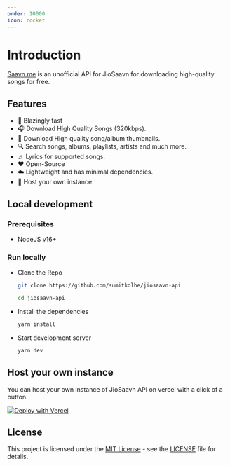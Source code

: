 ```yaml
---
order: 10000
icon: rocket
---
```


# Introduction

[Saavn.me](https://saavn.me) is an unofficial API for JioSaavn for downloading high-quality songs for free.

## Features

- 🚀 Blazingly fast
- 🎧 Download High Quality Songs (320kbps).
- 🌄 Download High quality song/album thumbnails.
- 🔍 Search songs, albums, playlists, artists and much more.
- ♬ Lyrics for supported songs.
- ❤️ Open-Source
- ☁️ Lightweight and has minimal dependencies.
- 🌈 Host your own instance.

## Local development

### Prerequisites

- NodeJS v16+

### Run locally

- Clone the Repo

  ```sh
  git clone https://github.com/sumitkolhe/jiosaavn-api

  cd jiosaavn-api
  ```

- Install the dependencies

  ```sh
  yarn install
  ```

- Start development server

  ```sh
  yarn dev
  ```

## Host your own instance

You can host your own instance of JioSaavn API on vercel with a click of a button.

[![Deploy with Vercel](https://vercel.com/button)](https://vercel.com/new/clone?repository-url=https://github.com/sumitkolhe/jiosaavn-api)

## License

This project is licensed under the [MIT License](https://opensource.org/licenses/MIT) - see the [LICENSE](https://github.com/sumitkolhe/jiosaavn-api/blob/main/LICENSE) file for details.
